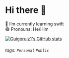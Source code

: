 # Hi there 👋

<!--
**guigoruiz1/guigoruiz1** is a ✨ _special_ ✨ repository because its `README.md` (this file) appears on your GitHub profile.

Here are some ideas to get you started:

- 🔭 I’m currently working on ...
- 🌱 I’m currently learning ...
- 👯 I’m looking to collaborate on ...
- 🤔 I’m looking for help with ...
- 💬 Ask me about ...
- 📫 How to reach me: ...
- 😄 Pronouns: ...
- ⚡ Fun fact: ...
-->

🌱 I’m currently learning swift  
😄 Pronouns: He/Him

[![Guigoruiz1's GitHub stats](https://github-readme-stats.vercel.app/api?username=Guigoruiz1&hide_title=true)](https://github.com/Guigoruiz1/github-readme-stats)
<!-- [![Top Langs](https://github-readme-stats.vercel.app/api/top-langs/?username=guigoruiz1&layout=compact)](https://github.com/guigoruiz1/github-readme-stats) -->

###### tags: `Personal` `Public`
